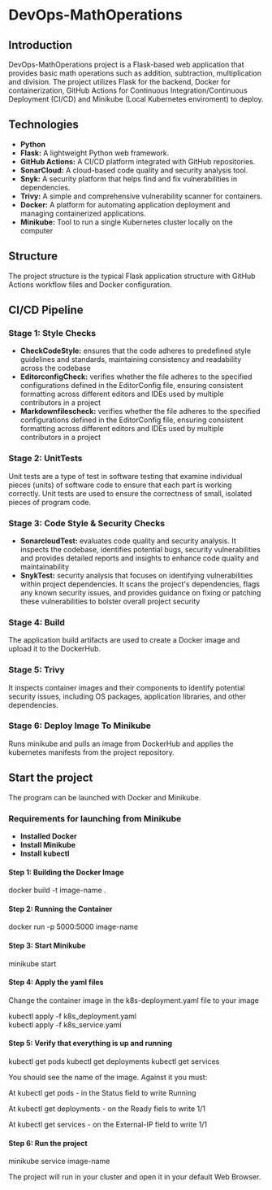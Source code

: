 # DevOps-MathOperations

## Introduction

DevOps-MathOperations project is a Flask-based web application that provides
basic math operations such as addition, subtraction, multiplication and
division. The project utilizes Flask for the backend, Docker for
containerization, GitHub Actions for Continuous Integration/Continuous
Deployment (CI/CD) and Minikube (Local Kubernetes enviroment) to deploy.

## Technologies

* __Python__
* __Flask:__ A lightweight Python web framework.
* __GitHub Actions:__ A CI/CD platform integrated with GitHub repositories.
* __SonarCloud:__ A cloud-based code quality and security analysis tool.
* __Snyk:__ A security platform that helps find and fix vulnerabilities in dependencies.
* __Trivy:__ A simple and comprehensive vulnerability scanner for containers.
* __Docker:__ A platform for automating application deployment and managing
 containerized applications.
* __Minikube:__ Tool to run a single Kubernetes cluster locally on the computer
  
## Structure

The project structure is the typical Flask application structure with GitHub
Actions workflow files and Docker configuration.

## CI/CD Pipeline

### Stage 1: Style Checks

* __CheckCodeStyle:__ ensures that the code adheres to predefined style
  guidelines and standards, maintaining consistency and readability across the codebase
* __EditorconfigCheck:__ verifies whether the file adheres to the specified
  configurations defined in the EditorConfig file, ensuring consistent formatting
  across different editors and IDEs used by multiple contributors in a project
* __Markdownfilescheck:__  verifies whether the file adheres to the specified
  configurations defined in the EditorConfig file, ensuring consistent formatting
  across different editors and IDEs used by multiple contributors in a project

### Stage 2: UnitTests

Unit tests are a type of test in software testing that examine individual pieces
(units) of software code to ensure that each part is working correctly.
Unit tests are used to ensure the correctness of small, isolated pieces of
program code.

### Stage 3: Code Style & Security Checks

* __SonarcloudTest:__ evaluates code quality and security analysis. It inspects the
  codebase, identifies potential bugs, security vulnerabilities and provides detailed
  reports and insights to enhance code quality and maintainability
* __SnykTest:__ security analysis that focuses on identifying vulnerabilities within
  project dependencies. It scans the project's dependencies, flags any known security
  issues, and provides guidance on fixing or patching these vulnerabilities to bolster
  overall project security

### Stage 4: Build

The application build artifacts are used to create a Docker image and upload it
to the DockerHub.

### Stage 5: Trivy

It inspects container images and their components to identify potential security
issues, including OS packages, application libraries, and other dependencies. 

### Stage 6: Deploy Image To Minikube

Runs minikube and pulls an image from DockerHub and applies the kubernetes
manifests from the project repository.

## Start the project

The program can be launched with Docker and Minikube.

### Requirements for launching from Minikube

* __Installed Docker__
* __Install Minikube__
* __Install kubectl__

#### Step 1: Building the Docker Image

docker build -t image-name .

#### Step 2: Running the Container

docker run -p 5000:5000 image-name

#### Step 3: Start Minikube

minikube start

#### Step 4: Apply the yaml files

Change the container image in the k8s-deployment.yaml file to your image

kubectl apply -f k8s_deployment.yaml  
kubectl apply -f k8s_service.yaml

#### Step 5: Verify that everything is up and running

kubectl get pods
kubectl get deployments
kubectl get services

You should see the name of the image. Against it you must:

At kubectl get pods - in the Status field to write Running

At kubectl get deployments - on the Ready fiels to write 1/1

At kubectl get services - on the External-IP field to write 1/1

#### Step 6: Run the project

minikube service image-name

The project will run in your cluster and open it in your default Web Browser.
